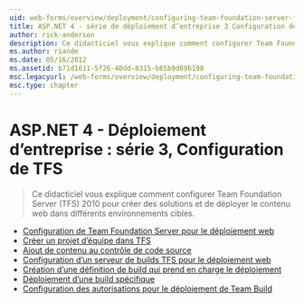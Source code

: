 ```yaml
---
uid: web-forms/overview/deployment/configuring-team-foundation-server-for-web-deployment/index
title: ASP.NET 4 - série de déploiement d’entreprise 3 Configuration de TFS | Microsoft Docs
author: rick-anderson
description: Ce didacticiel vous explique comment configurer Team Foundation Server (TFS) 2010 pour créer des solutions et de déployer le contenu web dans différents environnements cibles.
ms.author: riande
ms.date: 05/16/2012
ms.assetid: b71d1611-5f26-40dd-8315-b65b9d69b198
msc.legacyurl: /web-forms/overview/deployment/configuring-team-foundation-server-for-web-deployment
msc.type: chapter
---
```

<a name="aspnet-4---enterprise-deployment-series-3-configuring-tfs"></a>ASP.NET 4 - Déploiement d’entreprise : série 3, Configuration de TFS
====================
> Ce didacticiel vous explique comment configurer Team Foundation Server (TFS) 2010 pour créer des solutions et de déployer le contenu web dans différents environnements cibles.


- [Configuration de Team Foundation Server pour le déploiement web](configuring-team-foundation-server-for-web-deployment.md)
- [Créer un projet d’équipe dans TFS](creating-a-team-project-in-tfs.md)
- [Ajout de contenu au contrôle de code source](adding-content-to-source-control.md)
- [Configuration d’un serveur de builds TFS pour le déploiement web](configuring-a-tfs-build-server-for-web-deployment.md)
- [Création d’une définition de build qui prend en charge le déploiement](creating-a-build-definition-that-supports-deployment.md)
- [Déploiement d’une build spécifique](deploying-a-specific-build.md)
- [Configuration des autorisations pour le déploiement de Team Build](configuring-permissions-for-team-build-deployment.md)
